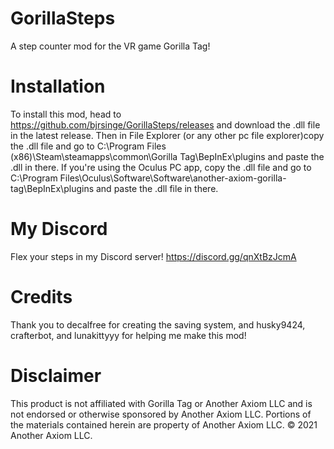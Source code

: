 # GorillaSteps
A step counter mod for the VR game Gorilla Tag!

# Installation
To install this mod, head to https://github.com/bjrsinge/GorillaSteps/releases and download the .dll file in the latest release. Then in File Explorer (or any other pc file explorer)copy the .dll file and go to C:\Program Files (x86)\Steam\steamapps\common\Gorilla Tag\BepInEx\plugins and paste the .dll in there. If you're using the Oculus PC app, copy the .dll file and go to C:\Program Files\Oculus\Software\Software\another-axiom-gorilla-tag\BepInEx\plugins and paste the .dll file in there.

# My Discord
Flex your steps in my Discord server! https://discord.gg/qnXtBzJcmA

# Credits
Thank you to decalfree for creating the saving system, and husky9424, crafterbot, and lunakittyyy for helping me make this mod!

# Disclaimer
This product is not affiliated with Gorilla Tag or Another Axiom LLC and is not endorsed or otherwise sponsored by Another Axiom LLC. Portions of the materials contained herein are property of Another Axiom LLC. © 2021 Another Axiom LLC.
